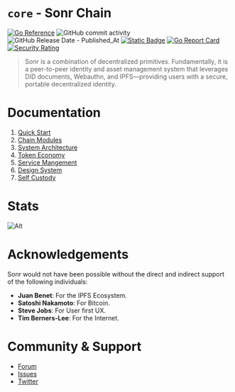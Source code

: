 # `core` - Sonr Chain

[![Go Reference](https://pkg.go.dev/badge/github.com/sonr-io/core.svg)](https://pkg.go.dev/github.com/sonr-io/core)
![GitHub commit activity](https://img.shields.io/github/commit-activity/w/onsonr/sonr)
![GitHub Release Date - Published_At](https://img.shields.io/github/release-date/onsonr/sonr)
[![Static Badge](https://img.shields.io/badge/homepage-sonr.io-blue?style=flat-square)](https://sonr.io)
[![Go Report Card](https://goreportcard.com/badge/github.com/sonr-io/core)](https://goreportcard.com/report/github.com/sonr-io/core)
[![Security Rating](https://sonarcloud.io/api/project_badges/measure?project=sonrhq_sonr&metric=security_rating)](https://sonarcloud.io/summary/new_code?id=sonr-io_sonr)

> Sonr is a combination of decentralized primitives. Fundamentally, it is a peer-to-peer identity and asset management system that leverages DID documents, Webauthn, and IPFS—providing users with a secure, portable decentralized identity.

# Documentation

1. [Quick Start](https://github.com/sonr-io/core/wiki/1-%E2%80%90-Quick-Start)
2. [Chain Modules](https://github.com/sonr-io/core/wiki/2-%E2%80%90-Chain-Modules)
3. [System Architecture](https://github.com/sonr-io/core/wiki/3-%E2%80%90-System-Architecture)
4. [Token Economy](https://github.com/sonr-io/core/wiki/4-%E2%80%90-Token-Economy)
5. [Service Mangement](https://github.com/sonr-io/core/wiki/5-%E2%80%90-Service-Management)
6. [Design System](https://github.com/sonr-io/core/wiki/6-%E2%80%90-Design-System)
7. [Self Custody](https://github.com/sonr-io/core/wiki/7-%E2%80%90-Self-Custody)

# Stats

![Alt](https://repobeats.axiom.co/api/embed/17c1b90877885d1928407c176bcdc9072722bfbf.svg "Repobeats analytics image")

# Acknowledgements

Sonr would not have been possible without the direct and indirect support of the following individuals:

- **Juan Benet**: For the IPFS Ecosystem.
- **Satoshi Nakamoto**: For Bitcoin.
- **Steve Jobs**: For User first UX.
- **Tim Berners-Lee**: For the Internet.

# Community & Support

- [Forum](https://github.com/sonr-io/core/discussions)
- [Issues](https://github.com/sonr-io/core/issues)
- [Twitter](https://sonr.io/twitter)
